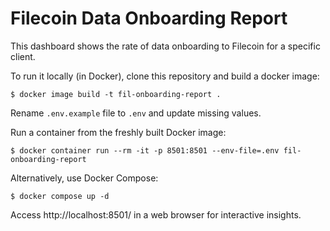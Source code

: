 # Filecoin Data Onboarding Report

This dashboard shows the rate of data onboarding to Filecoin for a specific client.

To run it locally (in Docker), clone this repository and build a docker image:

```
$ docker image build -t fil-onboarding-report .
```

Rename `.env.example` file to `.env` and update missing values.

Run a container from the freshly built Docker image:

```
$ docker container run --rm -it -p 8501:8501 --env-file=.env fil-onboarding-report
```

Alternatively, use Docker Compose:

```
$ docker compose up -d
```

Access http://localhost:8501/ in a web browser for interactive insights.
